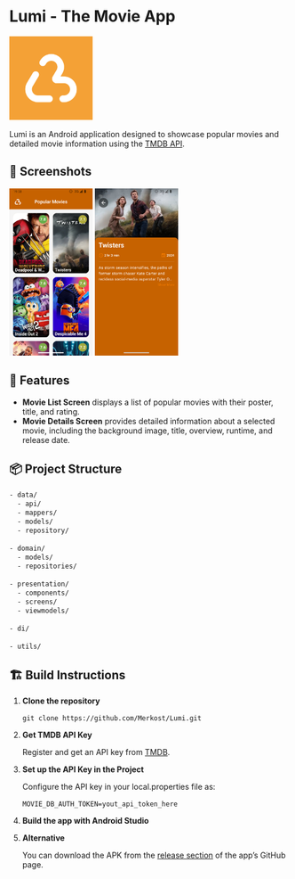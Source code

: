 # Lumi - The Movie App

<img src="screenshots/ic_launcher-playstore.png" alt="Lumi Logo" width="150">

Lumi is an Android application designed to showcase popular movies and detailed movie information using the [TMDB API](https://developer.themoviedb.org/reference/movie-popular-list). 

## 📱 Screenshots

<p float="left">
  <img src="screenshots/popular_movies_screen.png" alt="Screenshot 1" width="150" />
  <img src="screenshots/movie_details_screen.png" alt="Screenshot 2" width="150" />
</p>

## 🚀 Features

- **Movie List Screen** displays a list of popular movies with their poster, title, and rating.
- **Movie Details Screen** provides detailed information about a selected movie, including the background image, title, overview, runtime, and release date.

## 📦 Project Structure

```
- data/
  - api/                  
  - mappers/             
  - models/               
  - repository/           

- domain/
  - models/               
  - repositories/         

- presentation/
  - components/           
  - screens/              
  - viewmodels/   

- di/        

- utils/          
```

## 🏗️ Build Instructions

1. **Clone the repository**
   ```
   git clone https://github.com/Merkost/Lumi.git
   ```
2. **Get TMDB API Key**

   Register and get an API key from [TMDB](https://developer.themoviedb.org/reference/intro/getting-started).
3. **Set up the API Key in the Project**
   
   Configure the API key in your local.properties file as:
   ```
   MOVIE_DB_AUTH_TOKEN=yout_api_token_here
   ```
4. **Build the app with Android Studio**
5. **Alternative**

   You can download the APK from the [release section](https://github.com/Merkost/Lumi/releases) of the app’s GitHub page.

                       
